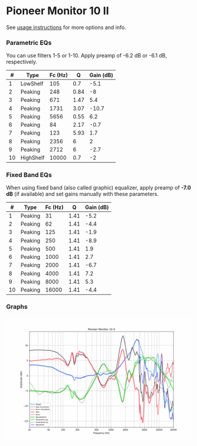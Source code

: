 # Pioneer Monitor 10 II
See [usage instructions](https://github.com/jaakkopasanen/AutoEq#usage) for more options and info.

### Parametric EQs
You can use filters 1-5 or 1-10. Apply preamp of -6.2 dB or -6.1 dB, respectively.

|   # | Type      |   Fc (Hz) |    Q |   Gain (dB) |
|-----|-----------|-----------|------|-------------|
|   1 | LowShelf  |       105 | 0.7  |        -5.1 |
|   2 | Peaking   |       248 | 0.84 |        -8   |
|   3 | Peaking   |       671 | 1.47 |         5.4 |
|   4 | Peaking   |      1731 | 3.07 |       -10.7 |
|   5 | Peaking   |      5656 | 0.55 |         6.2 |
|   6 | Peaking   |        84 | 2.17 |        -0.7 |
|   7 | Peaking   |       123 | 5.93 |         1.7 |
|   8 | Peaking   |      2356 | 6    |         2   |
|   9 | Peaking   |      2712 | 6    |        -2.7 |
|  10 | HighShelf |     10000 | 0.7  |        -2   |

### Fixed Band EQs
When using fixed band (also called graphic) equalizer, apply preamp of **-7.0 dB** (if available) and set gains manually with these parameters.

|   # | Type    |   Fc (Hz) |    Q |   Gain (dB) |
|-----|---------|-----------|------|-------------|
|   1 | Peaking |        31 | 1.41 |        -5.2 |
|   2 | Peaking |        62 | 1.41 |        -4.4 |
|   3 | Peaking |       125 | 1.41 |        -1.9 |
|   4 | Peaking |       250 | 1.41 |        -8.9 |
|   5 | Peaking |       500 | 1.41 |         1.9 |
|   6 | Peaking |      1000 | 1.41 |         2.7 |
|   7 | Peaking |      2000 | 1.41 |        -6.7 |
|   8 | Peaking |      4000 | 1.41 |         7.2 |
|   9 | Peaking |      8000 | 1.41 |         5.3 |
|  10 | Peaking |     16000 | 1.41 |        -4.4 |

### Graphs
![](./Pioneer%20Monitor%2010%20II.png)
